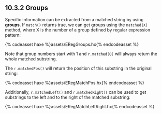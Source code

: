 ## 10.3.2 Groups

Specific information can be extracted from a matched string by using **groups**. If `match()` returns true, we can get groups using the `matched(X)` method, where X is the number of a group defined by regular expression pattern:

{% codeasset haxe %}assets/ERegGroups.hx{% endcodeasset %}

Note that group numbers start with 1 and `r.matched(0)` will always return the whole matched substring.

The `r.matchedPos()` will return the position of this substring in the original string:

{% codeasset haxe %}assets/ERegMatchPos.hx{% endcodeasset %}

Additionally, `r.matchedLeft()` and `r.matchedRight()` can be used to get substrings to the left and to the right of the matched substring:

{% codeasset haxe %}assets/ERegMatchLeftRight.hx{% endcodeasset %}
